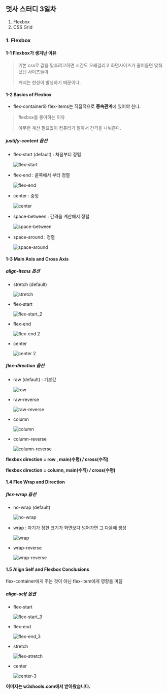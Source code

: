 ## 멋사 스터디 3일차

1. Flexbox
2. CSS Grid

### 1. Flexbox

#### 1-1 Flexbox가 생겨난 이유

> 기본 css로 값을 맞추려고하면 시간도 오래걸리고 화면사이즈가 줄어들면 맞춰놨던 사이즈들이
>
> 깨지는 현상이 발생하기 때문이다.

#### 1-2 Basics of Flexbox

* flex-container와 flex-items는 직접적으로 **종속관계**에 있어야 한다.

> flexbox를 좋아하는 이유
>
> 아무런 계산 필요없이 컴퓨터가 알아서 간격을 나눠준다.
>

##### justify-content 옵션

* flex-start (default) : 처음부터 정렬

  ![flex-start](https://user-images.githubusercontent.com/38130934/50469193-b7add500-09ee-11e9-8211-c844421e6315.PNG)

* flex-end : 끝쪽에서 부터 정렬

  ![flex-end](https://user-images.githubusercontent.com/38130934/50469233-d9a75780-09ee-11e9-9c49-71ad0cd0099e.PNG)

* center :  중앙

  ![center](https://user-images.githubusercontent.com/38130934/50469246-e926a080-09ee-11e9-8fc0-a24c8d73cd97.PNG)

* space-between : 간격을 계산해서 정렬

  ![space-between](https://user-images.githubusercontent.com/38130934/50469258-f774bc80-09ee-11e9-8db3-2de1e92feb63.PNG)

* space-around : 정렬

  ![space-around](https://user-images.githubusercontent.com/38130934/50469272-00fe2480-09ef-11e9-933f-2b6dba1d4023.PNG)

#### 1-3 Main Axis and Cross Axis

##### align-items 옵션 

* stretch (default) 

  ![stretch](https://user-images.githubusercontent.com/38130934/50469459-cba60680-09ef-11e9-9b8d-06e28b398b15.PNG)

* flex-start 

  ![flex-start_2](https://user-images.githubusercontent.com/38130934/50469482-f5f7c400-09ef-11e9-89fc-c7d178932d48.PNG)

* flex-end 

  ![flex-end 2](https://user-images.githubusercontent.com/38130934/50469488-fdb76880-09ef-11e9-820d-0b662a7a36fe.PNG)

* center 

  ![center 2](https://user-images.githubusercontent.com/38130934/50469495-04de7680-09f0-11e9-8852-67e3ae0377b3.PNG)

##### flex-direction 옵션

* raw (default) : 기본값

  ![row](https://user-images.githubusercontent.com/38130934/50469624-99e16f80-09f0-11e9-87e6-baccb0c152b6.PNG)

* raw-reverse

  ![raw-reverse](https://user-images.githubusercontent.com/38130934/50469629-a1a11400-09f0-11e9-8760-b52d558ec0c4.PNG)

* column

  ![column](https://user-images.githubusercontent.com/38130934/50469639-abc31280-09f0-11e9-95d7-32502add1880.PNG)

* column-reverse 

  ![column-reverse](https://user-images.githubusercontent.com/38130934/50469643-afef3000-09f0-11e9-9bfd-e5cbf575cac5.PNG)

**flexbox direction  = row , main(수평) / cross(수직)**

**flexbox direction = column, main(수직) / cross(수평)**

#### 1.4 Flex Wrap and Direction

##### flex-wrap 옵션 

* no-wrap (default)

  ![no-wrap](https://user-images.githubusercontent.com/38130934/50469751-2ab84b00-09f1-11e9-8128-6c29df68bc77.PNG)

* wrap : 자기가 정한 크기가 화면보다 넘어가면 그 다음에 생성 

  ![wrap](https://user-images.githubusercontent.com/38130934/50469754-30ae2c00-09f1-11e9-9a0a-0f369c7823d1.PNG)

* wrap-reverse

  ![wrap-reverse](https://user-images.githubusercontent.com/38130934/50469762-399efd80-09f1-11e9-8419-124dd2cfb3aa.PNG)

#### 1.5 Align Self and Flexbox Conclusions

flex-container에게 주는 것이 아닌 flex-item에게 영향을 미침

##### align-self 옵션

* flex-start

  ![flex-start_3](https://user-images.githubusercontent.com/38130934/50470503-1033a100-09f4-11e9-83c1-b2153474a26d.PNG)

* flex-end

  ![flex-end_3](https://user-images.githubusercontent.com/38130934/50470528-322d2380-09f4-11e9-82c0-d46d68f2e0c6.PNG)

* stretch

  ![flex-stretch](https://user-images.githubusercontent.com/38130934/50470540-39543180-09f4-11e9-9078-67240b94c0ee.PNG)

* center

  ![center-3](https://user-images.githubusercontent.com/38130934/50470543-3e18e580-09f4-11e9-8755-e496bd6bd693.PNG)

**이미지는 w3shools.com에서 받아왔습니다.**